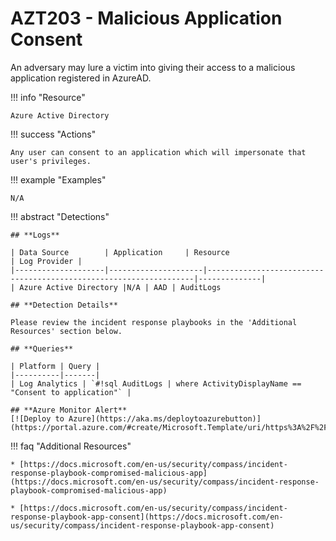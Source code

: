 # AZT203 - Malicious Application Consent

An adversary may lure a victim into giving their access to a malicious application registered in AzureAD.

!!! info "Resource" 

	Azure Active Directory

!!! success "Actions"
	
	Any user can consent to an application which will impersonate that user's privileges.

!!! example "Examples"

    N/A
	
!!! abstract "Detections"

	## **Logs**

	| Data Source        | Application     | Resource                                                            | Log Provider |
	|--------------------|---------------------|-------------------------------------------------------------------|--------------|
	| Azure Active Directory |N/A | AAD | AuditLogs
	
	## **Detection Details**
	
	Please review the incident response playbooks in the 'Additional Resources' section below.

	## **Queries**

	| Platform | Query |
    |----------|-------|
	| Log Analytics | `#!sql AuditLogs | where ActivityDisplayName == "Consent to application"` |
	
	## **Azure Monitor Alert**
	[![Deploy to Azure](https://aka.ms/deploytoazurebutton)](https://portal.azure.com/#create/Microsoft.Template/uri/https%3A%2F%2Fraw.githubusercontent.com%2Fmicrosoft%2FAzDetectSuite%2Fmain%2FInitialAccess%2FAZT203%2FAZT203.json)

!!! faq "Additional Resources"

	* [https://docs.microsoft.com/en-us/security/compass/incident-response-playbook-compromised-malicious-app](https://docs.microsoft.com/en-us/security/compass/incident-response-playbook-compromised-malicious-app)
	
	* [https://docs.microsoft.com/en-us/security/compass/incident-response-playbook-app-consent](https://docs.microsoft.com/en-us/security/compass/incident-response-playbook-app-consent)
	